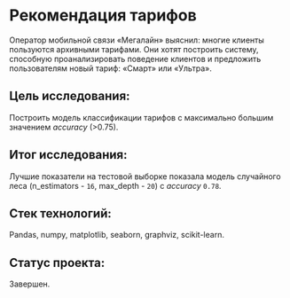 # Рекомендация тарифов

Оператор мобильной связи «Мегалайн» выяснил: многие клиенты пользуются архивными тарифами. Они хотят построить систему,
способную проанализировать поведение клиентов и предложить пользователям новый тариф: «Смарт» или «Ультра».

## Цель исследования:

Построить модель классификации тарифов с максимально большим значением *accuracy* (>0.75).

## Итог исследования:

Лучшие показатели на тестовой выборке показала модель случайного леса (n_estimators - `16`, max_depth - `20`) с *accuracy* `0.78`.

## Стек технологий:

Pandas, numpy, matplotlib, seaborn, graphviz, scikit-learn.

## Статус проекта:

Завершен.
